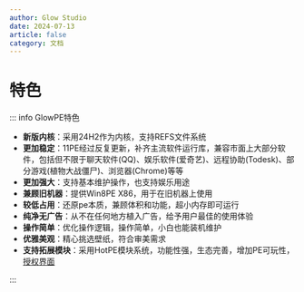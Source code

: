 ```yaml
---
author: Glow Studio
date: 2024-07-13
article: false
category: 文档
---
```


# 特色

::: info GlowPE特色

- **新版内核**：采用24H2作为内核，支持REFS文件系统
- **更加稳定**：11PE经过反复更新，补齐主流软件运行库，兼容市面上大部分软件，包括但不限于聊天软件(QQ)、娱乐软件(爱奇艺)、远程协助(Todesk)、部分游戏(植物大战僵尸)、浏览器(Chrome)等等
- **更加强大**：支持基本维护操作，也支持娱乐用途
- **兼顾旧机器**：提供Win8PE X86，用于在旧机器上使用
- **较低占用**：还原pe本质，兼顾体积和功能，超小内存即可运行
- **纯净无广告**：从不在任何地方植入广告，给予用户最佳的使用体验
- **操作简单**：优化操作逻辑，操作简单，小白也能装机维护
- **优雅美观**：精心挑选壁纸，符合审美需求
- **支持拓展模块**：采用HotPE模块系统，功能性强，生态完善，增加PE可玩性，[授权界面](https://docs.hotpe.top/cooperation/GlowPE.html)

:::

